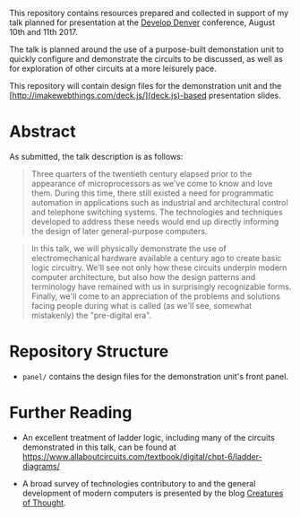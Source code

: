 
This repository contains resources prepared and collected in support of my talk
planned for presentation at the [Develop Denver](https://developdenver.org/)
conference, August 10th and 11th 2017.

The talk is planned around the use of a purpose-built demonstation unit to
quickly configure and demonstrate the circuits to be discussed, as well as for 
exploration of other circuits at a more leisurely pace.

This repository will contain design files for the demonstration unit and the
[http://imakewebthings.com/deck.js/](deck.js)-based presentation slides.

# Abstract

As submitted, the talk description is as follows:

> Three quarters of the twentieth century elapsed prior to the appearance of 
> microprocessors as we've come to know and love them. During this time, there 
> still existed a need for programmatic automation in applications such as 
> industrial and architectural control and telephone switching systems. The 
> technologies and techniques developed to address these needs would end up 
> directly informing the design of later general-purpose computers.

> In this talk, we will physically demonstrate the use of electromechanical 
> hardware available a century ago to create basic logic circuitry. We'll see 
> not only how these circuits underpin modern computer architecture, but also 
> how the design patterns and terminology have remained with us in surprisingly
> recognizable forms. Finally, we'll come to an appreciation of the problems 
> and solutions facing people during what is called (as we'll see, somewhat 
> mistakenly) the "pre-digital era".


# Repository Structure

- `panel/` contains the design files for the demonstration unit's front panel.

# Further Reading

- An excellent treatment of ladder logic, including many of the circuits 
  demonstrated in this talk, can be found at
  <https://www.allaboutcircuits.com/textbook/digital/chpt-6/ladder-diagrams/>

- A broad survey of technologies contributory to and the general development
  of modern computers is presented by the blog
  [Creatures of Thought](https://technicshistory.wordpress.com/).
